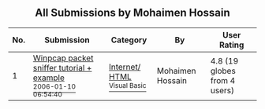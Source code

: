 ﻿<div align="center">

## All Submissions by Mohaimen Hossain

</div>

No.  | Submission | Category | By   | User Rating
---- | ---------- | -------- | ---- | -----------
1 | [Winpcap packet sniffer tutorial \+ example<br /><sup>2006-01-10 06:54:40</sup>](https://github.com/Planet-Source-Code/mohaimen-hossain-winpcap-packet-sniffer-tutorial-example__1-63993) | [Internet/ HTML<br /><sup>Visual Basic</sup>](../ByCategory/internet-html__1-34.md) | Mohaimen Hossain | 4.8 (19 globes from 4 users)
